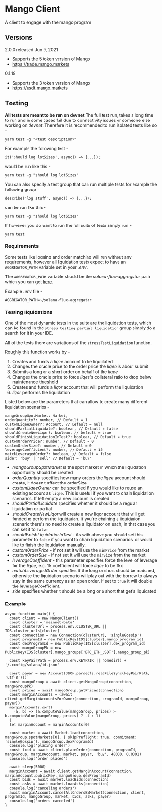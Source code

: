 
# Mango Client
A client to engage with the mango program

## Versions

2.0.0 released Jun 9, 2021
- Supports the 5 token version of Mango
- https://trade.mango.markets

0.1.19
- Supports the 3 token version of Mango
- https://usdt.mango.markets

## Testing
**All tests are meant to be run on devnet**
The full test run, takes a long time to run and in some cases fail due to connectivity issues or someone else working on *devnet*. Therefore it is recommended to run isolated tests like so -
```
yarn test -g "<test description>"
```
For example the following test  -
```
it('should log lotSizes', async() => {...});
```
would be run like this -
```
yarn test -g "should log lotSizes"
```
You can also specify a test group that can run multiple tests for example the following group -
```
describe('log stuff', async() => {...});
```
can be run like this -
```
yarn test -g "should log lotSizes"
```
If however you do want to run the full suite of tests simply run -
```
yarn test
```
### Requirements
Some tests like logging and order matching will run without any requirements, however all liquidation tests expect to have an `AGGREGATOR_PATH` variable set in your *.env*.

The `AGGREGATOR_PATH` variable should be the *solana-flux-aggregator* path which you can get [here](https://github.com/blockworks-foundation/solana-flux-aggregator).

Example *.env* file -
```
AGGREGATOR_PATH=~/solana-flux-aggregator
```

### Testing liquidations
One of the most dynamic tests in the suite are the liquidation tests, which can be found in the `stress testing partial liquidation` group simply do a search for it in your IDE.

All of the tests there are variations of the `stressTestLiquidation` function.

Roughly this function works by -
1. Creates and funds a *liqee* account to be liquidated
2. Changes the oracle price to the order price the *liqee* is about submit
3. Submits a long or a short order on behalf of the *liqee*
4. Changes the oracle price to force *liqee*'s collateral ratio to drop below maintenance threshold
5. Creates and funds a *liqor* account that will perform the liquidation
6. *liqor* performs the liquidation

Listed below are the parameters that can allow to create many different liquidation scenarios -
```
mangoGroupSpotMarket: Market,
orderQuantity?: number, // Default = 1
customLiqeeOwner?: Account, // Default = null
shouldPartialLiquidate?: boolean, // Default = false
shouldCreateNewLiqor?: boolean, // Default = true
shouldFinishLiquidationInTest?: boolean, // Default = true
customOrderPrice?: number, // Default = 0
customOrderSize?: number, // Default = 0
leverageCoefficient?: number, // Default = 15
matchLeveragedOrder?: boolean, // Default = false
side?: 'buy' | 'sell' // Default = 'buy'
```
* *mangoGroupSpotMarket* is the spot market in which the liquidation opportunity should be created
* *orderQuantity* specifies how many orders the *liqee* account should create, it doesn't affect the orderSize
* *customLiqeeOwner* can be specified if you would like to reuse an existing account as `liqee`. This is useful if you want to chain liquidation scenarios. If left empty a new account is created
* *shouldPartialLiquidate* specifies whether it should be a regular liquidation or partial
* *shouldCreateNewLiqor* will create a new liqor account that will get funded to perform the liquidation. If you're chaining a liquidation scenario there's no need to create a liquidator on each, in that case you can set it to `false`
* *shouldFinishLiquidationInTest* - As with above you should set this parameter to `false` if you want to chain liquidation scenarios, or would like to finish the liquidation manually.
* *customOrderPrice* - if not set it will use the `minPrice` from the market
* *customOrderSize* - if not set it will use the `minSize` from the market
* *leverageCoefficient* - this parameter specifies force the level of leverage for the *liqee*, e.g. 15 coefficient will force *liqee* to be 15x
* *matchLeveragedOrder* specifies if the long or short should be matched, otherwise the liquidation scenario will play out with the borrow to always stay in the same currency as an open order. If set to `true` it will double the leverageCoefficient.
* *side* specifies whether it should be a long or a short that get's liquidated



### Example
```
async function main() {
  const client = new MangoClient()
  const cluster = 'mainnet-beta'
  const clusterUrl = process.env.CLUSTER_URL || IDS.cluster_urls[cluster]
  const connection = new Connection(clusterUrl, 'singleGossip')
  const programId = new PublicKey(IDS[cluster].mango_program_id)
  const dexProgramId = new PublicKey(IDS[cluster].dex_program_id)
  const mangoGroupPk = new PublicKey(IDS[cluster].mango_groups['BTC_ETH_USDT'].mango_group_pk)

  const keyPairPath = process.env.KEYPAIR || homedir() + '/.config/solana/id.json'

  const payer = new Account(JSON.parse(fs.readFileSync(keyPairPath, 'utf-8')))
  const mangoGroup = await client.getMangoGroup(connection, mangoGroupPk)
  const prices = await mangoGroup.getPrices(connection)
  const marginAccounts = (await client.getMarginAccountsForOwner(connection, programId, mangoGroup, payer))
  marginAccounts.sort(
    (a, b) => (a.computeValue(mangoGroup, prices) > b.computeValue(mangoGroup, prices) ? -1 : 1)
  )
  let marginAccount = marginAccounts[0]

  const market = await Market.load(connection, mangoGroup.spotMarkets[0], { skipPreflight: true, commitment: 'singleGossip'}, mangoGroup.dexProgramId)
  console.log('placing order')
  const txid = await client.placeOrder(connection, programId, mangoGroup, marginAccount, market, payer, 'buy', 48000, 0.0001)
  console.log('order placed')

  await sleep(5000)
  marginAccount = await client.getMarginAccount(connection, marginAccount.publicKey, mangoGroup.dexProgramId)
  const bids = await market.loadBids(connection)
  const asks = await market.loadAsks(connection)
  console.log('canceling orders')
  await marginAccount.cancelAllOrdersByMarket(connection, client, programId, mangoGroup, market, bids, asks, payer)
  console.log('orders canceled')
}
```

